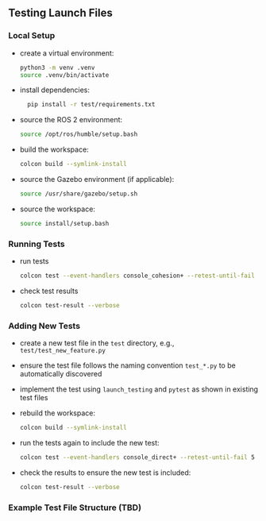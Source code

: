## Testing Launch Files

### Local Setup

-   create a virtual environment:
    ```bash
    python3 -m venv .venv
    source .venv/bin/activate
    ```
-   install dependencies:

    ```bash
      pip install -r test/requirements.txt
    ```

-   source the ROS 2 environment:

    ```bash
    source /opt/ros/humble/setup.bash
    ```

-   build the workspace:

    ```bash
    colcon build --symlink-install
    ```

-   source the Gazebo environment (if applicable):

    ```bash
    source /usr/share/gazebo/setup.sh
    ```

-   source the workspace:
    ```bash
    source install/setup.bash
    ```

### Running Tests

-   run tests

    ```bash
    colcon test --event-handlers console_cohesion+ --retest-until-fail 5
    ```

-   check test results
    ```bash
    colcon test-result --verbose
    ```

### Adding New Tests

-   create a new test file in the `test` directory, e.g., `test/test_new_feature.py`

-   ensure the test file follows the naming convention `test_*.py` to be automatically discovered

-   implement the test using `launch_testing` and `pytest` as shown in existing test files

-   rebuild the workspace:

    ```bash
    colcon build --symlink-install
    ```

-   run the tests again to include the new test:

    ```bash
    colcon test --event-handlers console_direct+ --retest-until-fail 5
    ```

-   check the results to ensure the new test is included:
    ```bash
    colcon test-result --verbose
    ```

### Example Test File Structure (TBD)
